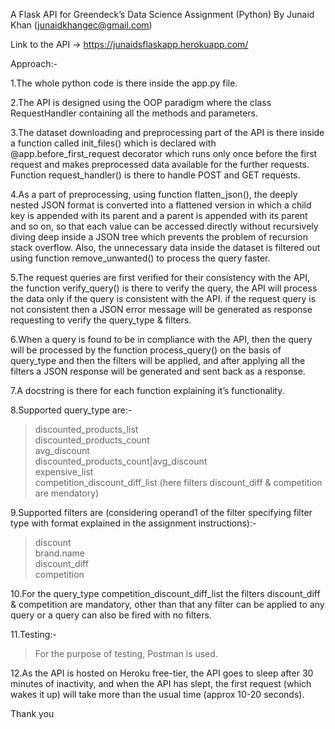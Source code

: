 A Flask API for Greendeck’s Data Science Assignment (Python)
By Junaid Khan (junaidkhangec@gmail.com)


Link to the API →  https://junaidsflaskapp.herokuapp.com/

Approach:-

1.The whole python code is there inside the app.py file. 

2.The API is designed using the OOP paradigm where the class RequestHandler containing all the methods and parameters. 

3.The dataset downloading and preprocessing part of the API is there inside a function called init_files() which is declared with @app.before_first_request decorator which runs only once before the first request and makes preprocessed data available for the further requests.
Function request_handler() is there to handle POST and GET requests.

4.As a part of preprocessing, using function flatten_json(), the deeply nested JSON format is converted into a flattened version in which a child key is appended with its parent and a parent is appended with its parent and so on, so that each value can be accessed directly without recursively diving deep inside a JSON tree which prevents the problem of recursion stack overflow. Also, the unnecessary data inside the dataset is filtered out using function remove_unwanted() to process the query faster.

5.The request queries are first verified for their consistency with the API, the function verify_query() is there to verify the query, the API will process the data only if the query is consistent with the API.  if the request query is not consistent then a JSON error message will be generated as response requesting to verify the query_type & filters.

6.When a query is found to be in compliance with the API, then the query will be processed by the function process_query() on the basis of query_type and then the filters will be applied, and after applying all the filters a JSON response will be generated and sent back as a response.

7.A docstring is there for each function explaining it’s functionality.

8.Supported query_type are:-
  >discounted_products_list<br> 
  >discounted_products_count<br> 
  >avg_discount<br> 
  >discounted_products_count|avg_discount<br> 
  >expensive_list<br> 
  >competition_discount_diff_list (here filters discount_diff & competition are mendatory)<br>

9.Supported filters are (considering operand1 of the filter specifying filter type with format explained in the assignment instructions):-
  >discount<br>
  >brand.name<br>
  >discount_diff<br>
  >competition<br>

10.For the query_type competition_discount_diff_list the filters discount_diff & competition are mandatory, other than that any filter can be applied to any query or a query can also be fired with no filters.

11.Testing:-
  >For the purpose of testing, Postman is used.

12.As the API is hosted on Heroku free-tier, the API goes to sleep after 30 minutes of inactivity, and when the API has slept, the first request (which wakes it up) will take more than the usual time (approx 10-20 seconds).


Thank you
